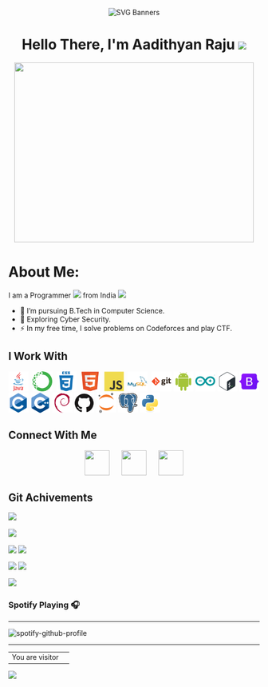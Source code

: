 <div align="center">

![SVG Banners](https://svg-banners.vercel.app/api?type=glitch&text1=AzureDragon&&height=100)

</div>

<h1 align="center">
  Hello There, I'm Aadithyan Raju
  <img src="https://media.giphy.com/media/hvRJCLFzcasrR4ia7z/giphy.gif" width="30px"/>
</h1>
<div align="center">
  <img src="https://media.giphy.com/media/dWesBcTLavkZuG35MI/giphy.gif" width="480" height="360"/>
</div>
<H1>About Me:</H1>
<p>
  I am a Programmer <img src="https://media4.giphy.com/media/RbDKaczqWovIugyJmW/giphy.gif" width="25"> from India <img src="https://upload.wikimedia.org/wikipedia/en/thumb/4/41/Flag_of_India.svg/1200px-Flag_of_India.svg.png" width="25"> 
</p>

- 🔭 I’m pursuing B.Tech in Computer Science.
- 🌱 Exploring Cyber Security.
- ⚡️ In my free time, I solve problems on Codeforces and play CTF.

## I Work With

<div>
  <img src="https://github.com/devicons/devicon/blob/master/icons/java/java-original-wordmark.svg" title="Java" alt="Java" width="40" height="40"/>&nbsp;
  <img src="https://github.com/devicons/devicon/blob/master/icons/anaconda/anaconda-original.svg" title="Anaconda" alt="Anaconda" width="40" height="40"/>&nbsp;
  <img src="https://github.com/devicons/devicon/blob/master/icons/css3/css3-plain-wordmark.svg"  title="CSS3" alt="CSS" width="40" height="40"/>&nbsp;
  <img src="https://github.com/devicons/devicon/blob/master/icons/html5/html5-original.svg" title="HTML5" alt="HTML" width="40" height="40"/>&nbsp;
  <img src="https://github.com/devicons/devicon/blob/master/icons/javascript/javascript-original.svg" title="JavaScript" alt="JavaScript" width="40" height="40"/>&nbsp;
  <img src="https://github.com/devicons/devicon/blob/master/icons/mysql/mysql-original-wordmark.svg" title="MySQL"  alt="MySQL" width="40" height="40"/>&nbsp;
  <img src="https://github.com/devicons/devicon/blob/master/icons/git/git-original-wordmark.svg" title="Git" **alt="Git" width="40" height="40"/>
  <img src="https://github.com/devicons/devicon/blob/master/icons/android/android-original.svg" title="android" **alt="android" width="40" height="40"/>
  <img src="https://github.com/devicons/devicon/blob/master/icons/arduino/arduino-original.svg" title="Arduino" **alt="Arduino" width="40" height="40"/>
  <img src="https://github.com/devicons/devicon/blob/master/icons/bash/bash-original.svg" title="Bash" **alt="Bash" width="40" height="40"/>
  <img src="https://github.com/devicons/devicon/blob/master/icons/bootstrap/bootstrap-original.svg" title="Bootstrap" **alt="Bootstrap" width="40" height="40"/>
  <img src="https://github.com/devicons/devicon/blob/master/icons/c/c-original.svg" title="C" **alt="C" width="40" height="40"/>
  <img src="https://github.com/devicons/devicon/blob/master/icons/cplusplus/cplusplus-original.svg" title="C++" **alt="C++" width="40" height="40"/>
  <img src="https://github.com/devicons/devicon/blob/master/icons/debian/debian-original.svg" title="Debian" **alt="Debian" width="40" height="40"/>
  <img src="https://github.com/devicons/devicon/blob/master/icons/github/github-original.svg" title="Github" **alt="Github" width="40" height="40"/>
  <img src="https://github.com/devicons/devicon/blob/master/icons/jupyter/jupyter-original.svg" title="Jupyter" **alt="Jupyter" width="40" height="40"/>
  <img src="https://github.com/devicons/devicon/blob/master/icons/postgresql/postgresql-original.svg" title="Postgresql" **alt="Postgresql" width="40" height="40"/>
  <img src="https://github.com/devicons/devicon/blob/master/icons/python/python-original.svg" title="Python3" **alt="Python3" width="40" height="40"/>
</div>

## Connect With Me

<div align="center">
  
[<img height="50" width="50" href="mailto:aadithyan75@gmail.com" src="https://api.iconify.design/logos:google-gmail.svg" hspace="10"/>](mailto:aadithyan75@gmail.com) [<img height="50" width="50" href="https://www.linkedin.com/in/aadithyan-raju/" src="https://user-images.githubusercontent.com/52845731/209470715-eaf3665c-c0c2-4ef2-b0de-3d22b3a24242.png" hspace="10"/>](https://www.linkedin.com/in/aadithyan-raju/) [<img height="50" width="50" href="https://www.instagram.com/aadithyan.raju/" src="https://user-images.githubusercontent.com/52845731/209470659-9919fd0b-25f5-40ee-8a8e-5371fba33e7e.png" hspace="10"/>](https://www.instagram.com/aadithyan.raju/)

</div>

## Git Achivements
![](https://github-profile-trophy.vercel.app/?username=AadithyanRaju&no-bg=true&no-frame=true&theme=juicyfresh)

![](https://github-profile-summary-cards.vercel.app/api/cards/profile-details?username=AadithyanRaju&theme=github_dark) 

![](https://github-profile-summary-cards.vercel.app/api/cards/repos-per-language?username=AadithyanRaju&theme=github_dark) ![](https://github-profile-summary-cards.vercel.app/api/cards/productive-time?username=AadithyanRaju&theme=github_dark)

![](https://github-profile-summary-cards.vercel.app/api/cards/most-commit-language?username=AadithyanRaju&theme=github_dark) ![](https://github-profile-summary-cards.vercel.app/api/cards/stats?username=AadithyanRaju&theme=github_dark) 

![](https://github-readme-stats.vercel.app/api/top-langs/?username=AadithyanRaju&layout=donut&theme=dark)

### Spotify Playing 🎧 
- - -
![spotify-github-profile](https://spotify-github-profile.vercel.app/api/view?uid=iaei42tyu5gz9beqt2tenapic&cover_image=true&theme=default&show_offline=true&background_color=121212&interchange=true&bar_color=53b14f&bar_color_cover=false)
- - -

<table>
  <tr>
    <td>You are visitor</td>
    <td><img src="https://profile-counter.glitch.me/AadithyanRaju/count.svg" alt=""/></td>
  </tr>
</table>

![](https://img.shields.io/github/followers/AadithyanRaju?label=Github%20followers&style=for-the-badge) 
